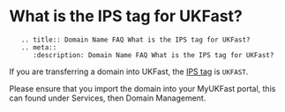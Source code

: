 # What is the IPS tag for UKFast?

```eval_rst
   .. title:: Domain Name FAQ What is the IPS tag for UKFast?
   .. meta::
      :description: Domain Name FAQ What is the IPS tag for UKFast?
```


If you are transferring a domain into UKFast, the [IPS tag](/domains/domains/faqs/what-is-a-domain-ips-tag) is `UKFAST`.


Please ensure that you import the domain into your MyUKFast portal, this can found under Services, then Domain Management.

